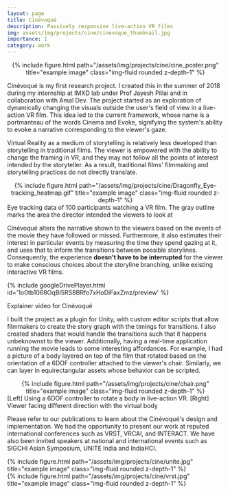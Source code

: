 ```yaml
---
layout: page
title: Cinévoqué
description: Passively responsive live-action VR films
img: assets/img/projects/cine/cinevoque_thumbnail.jpg
importance: 1
category: work
---
```


<div class="row" style="text-align:center">
    <div class="col-sm mt-3 mt-md-0">
        {% include figure.html path="/assets/img/projects/cine/cine_poster.png" title="example image" class="img-fluid rounded z-depth-1" %}
    </div>
</div>

Cinévoqué is my first research project. I created this in the summer of 2018 during my internship at IMXD lab under Prof Jayesh Pillai and in collaboration with Amal Dev. The project started as an exploration of dynamically changing the visuals outside the user's field of view in a live-action VR film. This idea led to the current framework, whose name is a portmanteau of the words Cinema and Evoke, signifying the system's ability to evoke a narrative corresponding to the viewer's gaze.

Virtual Reality as a medium of storytelling is relatively less developed than storytelling in traditional films. The viewer is empowered with the ability to change the framing in VR, and they may not follow all the points of interest intended by the storyteller. As a result, traditional films' filmmaking and storytelling practices do not directly translate. 


<div class="row" style="text-align:center">
    <div class="col-sm mt-3 mt-md-0">
        {% include figure.html path="/assets/img/projects/cine/Dragonfly_Eye-tracking_heatmap.gif" title="example image" class="img-fluid rounded z-depth-1" %}
    </div>
</div>
<div class="caption">
    Eye tracking data of 100 participants watching a VR film. The gray outline marks the area the director intended the viewers to look at
</div>

Cinévoqué alters the narrative shown to the viewers based on the events of the movie they have followed or missed. Furthermore, it also estimates their interest in particular events by measuring the time they spend gazing at it, and uses that to inform the transitions between possible storylines. Consequently, the experience **doesn't have to be interrupted** for the viewer to make conscious choices about the storyline branching, unlike existing interactive VR films.

{% include googleDrivePlayer.html id='1o0tb1068OqBI5RS8BRfo7xHoDiFaxZmz/preview' %}
<div class="caption">
    Explainer video for Cinévoqué
</div>
  
 
I built the project as a plugin for Unity, with custom editor scripts that allow filmmakers to create the story graph with the timings for transitions. I also created shaders that would handle the transitions such that it happens unbeknownst to the viewer. Additionally, having a real-time application running the movie leads to some interesting affordances. For example, I had a picture of a body layered on top of the film that rotated based on the orientation of a 6DOF controller attached to the viewer's chair. Similarly, we can layer in equirectangular assets whose behavior can be scripted.

<div class="row" style="text-align:center">
    <div class="col-sm mt-3 mt-md-0">
        {% include figure.html path="/assets/img/projects/cine/chair.png" title="example image" class="img-fluid rounded z-depth-1" %}
    </div>
</div>
<div class="caption">
    [Left] Using a 6DOF controller to rotate a body in live-action VR. [Right] Viewer facing different direction with the virtual body
</div>

Please refer to our publications to learn about the Cinévoqué's design and implementation. We had the opportunity to present our work at reputed international conferences such as VRST, VRCAI, and INTERACT. We have also been invited speakers at national and international events such as SIGCHI Asian Symposium, UNITE India and IndiaHCI.
 
 
 <div class="row">
    <div class="col-sm mt-3 mt-md-0">
        {% include figure.html path="/assets/img/projects/cine/unite.jpg" title="example image" class="img-fluid rounded z-depth-1" %}
    </div>
    <div class="col-sm mt-3 mt-md-0">
        {% include figure.html path="/assets/img/projects/cine/vrst.jpg" title="example image" class="img-fluid rounded z-depth-1" %}
    </div>
</div>
<div class="caption">